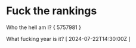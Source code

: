 # Fuck the rankings

Who the hell am I?
{ 5757981 }

What fucking year is it?
[ 2024-07-22T14:30:00Z ]
